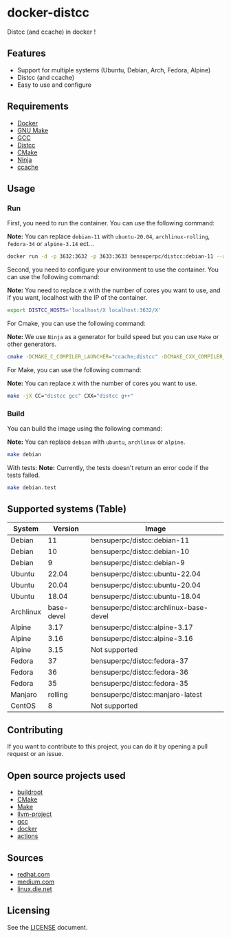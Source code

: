 # docker-distcc

Distcc (and ccache) in docker !

## Features

- Support for multiple systems (Ubuntu, Debian, Arch, Fedora, Alpine)
- Distcc (and ccache)
- Easy to use and configure

## Requirements

- [Docker](https://www.docker.com/)
- [GNU Make](https://www.gnu.org/software/make/)
- [GCC](https://gcc.gnu.org/)
- [Distcc](https://distcc.github.io/)
- [CMake](https://cmake.org/)
- [Ninja](https://ninja-build.org/)
- [ccache](https://ccache.dev/)

## Usage

### Run

First, you need to run the container. You can use the following command:

__Note:__ You can replace `debian-11` with `ubuntu-20.04`, `archlinux-rolling`, `fedora-34` or `alpine-3.14` ect...

```bash
docker run -d -p 3632:3632 -p 3633:3633 bensuperpc/distcc:debian-11 --allow 0.0.0.0/0
```

Second, you need to configure your environment to use the container. You can use the following command:

__Note:__ You need to replace `X` with the number of cores you want to use, and if you want, localhost with the IP of the container.

```bash
export DISTCC_HOSTS='localhost/X localhost:3632/X'
```

For Cmake, you can use the following command:

__Note:__ We use `Ninja` as a generator for build speed but you can use `Make` or other generators.

```bash
cmake -DCMAKE_C_COMPILER_LAUNCHER="ccache;distcc" -DCMAKE_CXX_COMPILER_LAUNCHER="ccache;distcc" -S . -B build -G Ninja && cmake --build build
```

For Make, you can use the following command:

__Note:__ You can replace `X` with the number of cores you want to use.

```bash
make -jX CC="distcc gcc" CXX="distcc g++"
```

### Build

You can build the image using the following command:

__Note:__ You can replace `debian` with `ubuntu`, `archlinux` or `alpine`.

```bash
make debian
```

With tests:
__Note:__ Currently, the tests doesn't return an error code if the tests failed.

```bash
make debian.test
```

## Supported systems (Table)


| System | Version | Image |
| --- | --- | --- |
| Debian | 11 | bensuperpc/distcc:debian-11 |
| Debian | 10 | bensuperpc/distcc:debian-10 |   
| Debian | 9 | bensuperpc/distcc:debian-9 |
| Ubuntu | 22.04 | bensuperpc/distcc:ubuntu-22.04 |
| Ubuntu | 20.04 | bensuperpc/distcc:ubuntu-20.04 |
| Ubuntu | 18.04 | bensuperpc/distcc:ubuntu-18.04 |
| Archlinux | base-devel | bensuperpc/distcc:archlinux-base-devel |
| Alpine | 3.17 | bensuperpc/distcc:alpine-3.17 |
| Alpine | 3.16 | bensuperpc/distcc:alpine-3.16 |
| Alpine | 3.15 | Not supported |
| Fedora | 37 | bensuperpc/distcc:fedora-37 |
| Fedora | 36 | bensuperpc/distcc:fedora-36 |
| Fedora | 35 | bensuperpc/distcc:fedora-35 |
| Manjaro | rolling | bensuperpc/distcc:manjaro-latest |
| CentOS | 8 | Not supported |



## Contributing

If you want to contribute to this project, you can do it by opening a pull request or an issue.

## Open source projects used

- [buildroot](https://github.com/buildroot/buildroot)
- [CMake](https://github.com/Kitware/CMake)
- [Make](https://www.gnu.org/software/make/)
- [llvm-project](https://github.com/llvm/llvm-project)
- [gcc](https://github.com/gcc-mirror/gcc)
- [docker](https://github.com/docker/docker)
- [actions](https://github.com/actions/virtual-environments)

## Sources

- [redhat.com](https://developers.redhat.com/blog/2019/05/15/2-tips-to-make-your-c-projects-compile-3-times-faster/)
- [medium.com](https://link.medium.com/cfhBeb298V)
- [linux.die.net](https://linux.die.net/man/1/distccd)

## Licensing

See the [LICENSE](LICENSE) document.
